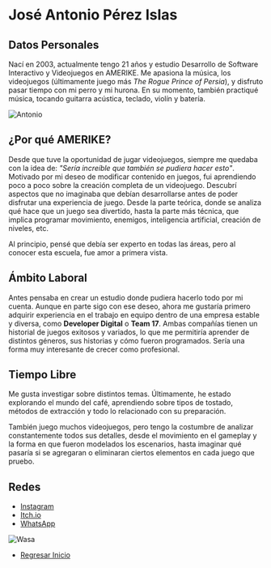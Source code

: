 # José Antonio Pérez Islas  

## Datos Personales  
Nací en 2003, actualmente tengo 21 años y estudio Desarrollo de Software Interactivo y Videojuegos en AMERIKE. Me apasiona la música, los videojuegos (últimamente juego más *The Rogue Prince of Persia*), y disfruto pasar tiempo con mi perro y mi hurona. En su momento, también practiqué música, tocando guitarra acústica, teclado, violín y batería.  

![Antonio](/Practica1/IMG/Antonio.jpeg)  

## ¿Por qué AMERIKE?  
Desde que tuve la oportunidad de jugar videojuegos, siempre me quedaba con la idea de: *"Sería increíble que también se pudiera hacer esto"*. Motivado por mi deseo de modificar contenido en juegos, fui aprendiendo poco a poco sobre la creación completa de un videojuego. Descubrí aspectos que no imaginaba que debían desarrollarse antes de poder disfrutar una experiencia de juego. Desde la parte teórica, donde se analiza qué hace que un juego sea divertido, hasta la parte más técnica, que implica programar movimiento, enemigos, inteligencia artificial, creación de niveles, etc.  

Al principio, pensé que debía ser experto en todas las áreas, pero al conocer esta escuela, fue amor a primera vista.  

## Ámbito Laboral  
Antes pensaba en crear un estudio donde pudiera hacerlo todo por mi cuenta. Aunque en parte sigo con ese deseo, ahora me gustaría primero adquirir experiencia en el trabajo en equipo dentro de una empresa estable y diversa, como **Developer Digital** o **Team 17**. Ambas compañías tienen un historial de juegos exitosos y variados, lo que me permitiría aprender de distintos géneros, sus historias y cómo fueron programados. Sería una forma muy interesante de crecer como profesional.  

## Tiempo Libre  
Me gusta investigar sobre distintos temas. Últimamente, he estado explorando el mundo del café, aprendiendo sobre tipos de tostado, métodos de extracción y todo lo relacionado con su preparación.  

También juego muchos videojuegos, pero tengo la costumbre de analizar constantemente todos sus detalles, desde el movimiento en el gameplay y la forma en que fueron modelados los escenarios, hasta imaginar qué pasaría si se agregaran o eliminaran ciertos elementos en cada juego que pruebo.  

## Redes  
- [Instagram](https://www.instagram.com/antonioperez7348?igsh=MWR6bzV3NWt4MDMybQ==)  
- [Itch.io](https://jern-armen.itch.io)  
- [WhatsApp](wa.me/5511984237)  

![Wasa](/Practica1/IMG/Wasa.jpeg)  


- [Regresar Inicio](/README.md)